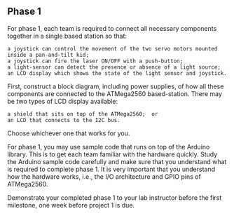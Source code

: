 ## Phase 1

For phase 1, each team is required to connect all necessary components together in a single based station so that:

    a joystick can control the movement of the two servo motors mounted inside a pan-and-tilt kid;
    a joystick can fire the laser ON/OFF with a push-button;
    a light-sensor can detect the presence or absence of a light source;
    an LCD display which shows the state of the light sensor and joystick.

First, construct a block diagram, including power supplies, of how all these components are connected to the ATMega2560 based-station. There may be two types of LCD display available:

    a shield that sits on top of the ATMega2560;  or
    an LCD that connects to the I2C bus.

Choose whichever one that works for you.

For phase 1, you may use sample code that runs on top of the Arduino library. This is to get each team familiar with the hardware quickly. Study the Arduino sample code carefully and make sure that you understand what is required to complete phase 1. It is very important that you understand how the hardware works, i.e., the I/O architecture and GPIO pins of ATMega2560.

Demonstrate your completed phase 1 to your lab instructor before the first milestone, one week before project 1 is due.
